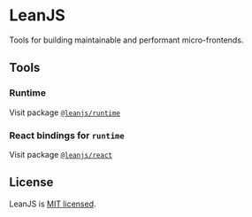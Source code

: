 # LeanJS

Tools for building maintainable and performant micro-frontends.

## Tools

### Runtime

Visit package [`@leanjs/runtime`](packages/runtime/README.md)

### React bindings for `runtime`

Visit package [`@leanjs/react`](packages/react/README.md)

## License

LeanJS is [MIT licensed](./LICENSE).
